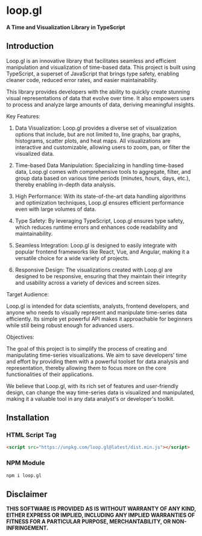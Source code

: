 # loop.gl

**A Time and Visualization Library in TypeScript**

## Introduction

Loop.gl is an innovative library that facilitates seamless and efficient manipulation and visualization of time-based data. This project is built using TypeScript, a superset of JavaScript that brings type safety, enabling cleaner code, reduced error rates, and easier maintainability.

This library provides developers with the ability to quickly create stunning visual representations of data that evolve over time. It also empowers users to process and analyze large amounts of data, deriving meaningful insights.

Key Features:

1. Data Visualization: Loop.gl provides a diverse set of visualization options that include, but are not limited to, line graphs, bar graphs, histograms, scatter plots, and heat maps. All visualizations are interactive and customizable, allowing users to zoom, pan, or filter the visualized data.

2. Time-based Data Manipulation: Specializing in handling time-based data, Loop.gl comes with comprehensive tools to aggregate, filter, and group data based on various time periods (minutes, hours, days, etc.), thereby enabling in-depth data analysis.

3. High Performance: With its state-of-the-art data handling algorithms and optimization techniques, Loop.gl ensures efficient performance even with large volumes of data.

4. Type Safety: By leveraging TypeScript, Loop.gl ensures type safety, which reduces runtime errors and enhances code readability and maintainability.

5. Seamless Integration: Loop.gl is designed to easily integrate with popular frontend frameworks like React, Vue, and Angular, making it a versatile choice for a wide variety of projects.

6. Responsive Design: The visualizations created with Loop.gl are designed to be responsive, ensuring that they maintain their integrity and usability across a variety of devices and screen sizes.

Target Audience:

Loop.gl is intended for data scientists, analysts, frontend developers, and anyone who needs to visually represent and manipulate time-series data efficiently. Its simple yet powerful API makes it approachable for beginners while still being robust enough for advanced users.

Objectives:

The goal of this project is to simplify the process of creating and manipulating time-series visualizations. We aim to save developers' time and effort by providing them with a powerful toolset for data analysis and representation, thereby allowing them to focus more on the core functionalities of their applications. 

We believe that Loop.gl, with its rich set of features and user-friendly design, can change the way time-series data is visualized and manipulated, making it a valuable tool in any data analyst's or developer's toolkit.

## Installation

### HTML Script Tag

``` html
<script src="https://unpkg.com/loop.gl@latest/dist.min.js"></script>
```

### NPM Module

``` bash
npm i loop.gl
```

## Disclaimer

**THIS SOFTWARE IS PROVIDED AS IS WITHOUT WARRANTY OF ANY KIND, EITHER EXPRESS OR IMPLIED, INCLUDING ANY IMPLIED WARRANTIES OF FITNESS FOR A PARTICULAR PURPOSE, MERCHANTABILITY, OR NON-INFRINGEMENT.**

